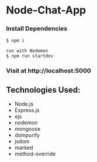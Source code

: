 # Node-Chat-App 

### Install Dependencies
```
$ npm i
```
```
run with Nodemon
$ npm run startdev
```

### Visit at http://localhost:5000

## Technologies Used:

* Node.js
* Express.js 
* ejs
* nodemon
* mongoose
* dompurify
* jsdom
* marked
* method-override






